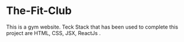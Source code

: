 # The-Fit-Club
This is a gym website. Teck Stack that has been used to complete this project are HTML, CSS, JSX, ReactJs .
